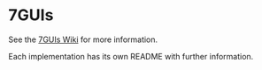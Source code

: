 7GUIs
=====

See the [7GUIs Wiki](https://github.com/eugenkiss/7guis/wiki) for more information.

Each implementation has its own README with further information.